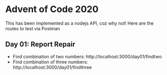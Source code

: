 # Advent of Code 2020

This has been implemented as a nodejs API, coz why not! Here are the routes to test via Postman

## Day 01: Report Repair
* Find combination of two numbers: http://localhost:3000/day01/findtwo
* Find combination of three numbers: http://localhost:3000/day01/findthree
